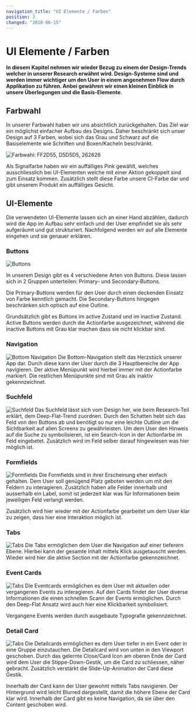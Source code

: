 ```yaml
---
navigation_title: "UI Elemente / Farben"
position: 3
changed: "2018-06-15"
---
```


# UI Elemente / Farben

**In diesem Kapitel nehmen wir wieder Bezug zu einem der Design-Trends welcher in unserer Research erwähnt wird. Design-Systeme sind und werden immer wichtiger um den User in einem angenehmen Flow durch Applikation zu führen. Anbei gewähren wir einen kleinen Einblick in unsere Überlegungen und die Basis-Elemente.**

## Farbwahl
In unserer Farbwahl haben wir uns absichtlich zurückgehalten. Das Ziel war ein möglichst einfacher Aufbau des Designs. Daher beschränkt sich unser Design auf 3 Farben, wobei sich das Grau und Schwarz auf die Basiselemente wie Schriften und Boxen/Kacheln beschränkt. 

![Farbwahl: FF2D55, D5D5D5, 262626](_media/Color_Styles.png)


Als Signalfarbe haben wir ein auffälliges Pink gewählt, welches ausschliesslich bei UI-Elementen welche mit einer Aktion gekoppelt sind zum Einsatz kommen. Zusätzlich stellt diese Farbe unsere CI-Farbe dar und gibt unserem Produkt ein auffälliges Gesicht.

## UI-Elemente
Die verwendeten UI-Elemente lassen sich an einer Hand abzählen, dadurch wird die App im Aufbau sehr einfach und der User empfindet sie als sehr aufgeräumt und gut strukturiert. Nachfolgend werden wir auf alle Elemente eingehen und sie genauer erklären.

### Buttons
![Buttons](_media/Buttons.png)

In unserem Design gibt es 4 verschiedene Arten von Buttons. Diese lassen sich in 2 Gruppen unterteilen: Primary- und Secondary-Buttons. 

Die Primary-Buttons werden für den User durch einen deckenden Einsatz von Farbe kenntlich gemacht. Die Secondary-Buttons hingegen beschränken sich optisch auf eine Outline.

Grundsätzlich gibt es Buttons im active Zustand und im inactive Zustand. Active Buttons werden durch die Actionfarbe ausgezeichnet, während die inactive Buttons mit Grau klar machen dass sie nicht klickbar sind.

### Navigation
![Bottom Navigation](_media/Navigation_bottom.png)
Die Bottom-Navigation stellt das Herzstück unserer App dar. Durch diese kann der User durch die 3 Hauptbereiche der App navigieren. Der aktive Menüpunkt wird hierbei immer mit der Actionfarbe markiert. Die restlichen Menüpunkte sind mit Grau als inaktiv gekennzeichnet.

### Suchfeld
![Suchfeld](_media/Design_Deep_Flat.png)
Das Suchfeld lässt sich vom Design her, wie beim Research-Teil erklärt, dem Deep-Flat-Trend zuordnen. Durch den Schatten hebt sich das Feld von den Buttons ab und benötigt so nur eine leichte Outline um die Sichtbarkeit auf allen Screens zu gewährleisten. Um dem User den Hinweis auf die Suche zu symbolisieren, ist ein Search-Icon in der Actionfarbe im Feld eingebetet. Zusätzlich wird im Feld selber darauf hingewiesen was hier möglich ist.

### Formfields
![Formfields](_media/Formfields.png)
Die Formfields sind in ihrer Erscheinung eher einfach gehalten. Dem User soll genügend Platz geboten werden um mit den Feldern zu interagieren. Zusätzlich haben alle Felder innerhalb und ausserhalb ein Label, somit ist jederzeit klar was für Informationen beim jeweiligen Feld verlangt werden.

Zusätzlich wird hier wieder mit der Actionfarbe gearbeitet um dem User klar zu zeigen, dass hier eine Interaktion möglich ist.

### Tabs
![Tabs](_media/Tab.png)
Die Tabs ermöglichen dem User die Navigation auf einer tieferern Ebene. Hierbei kann der gesamte Inhalt mittels Klick ausgetauscht werden. Wieder wird hier die aktive Section mit der Actionfarbe gekennzeichnet.

### Event Cards
![Tabs](_media/eventscards.png)
Die Eventcards ermöglichen es dem User mit aktuellen oder vergangenen Events zu interagieren. Auf den Cards findet der User diverse Informationen die einen schnellen Scann der Events ermöglichen. Durch den Deep-Flat Ansatz wird auch hier eine Klickbarkeit symbolisiert. 

Vergangene Events werden durch ausgebaute Typografie gekennzeichnet.

### Detail Card
![Tabs](_media/Detail_Card.png)
Die Detailcards ermöglichen es dem User tiefer in ein Event oder in eine Gruppe einzutauchen. Die Detailcard wird von unten in den Viewport geschoben. Durch das gelernte Close/Card Icon am oberen Ende der Card wird dem User die Stippe-Down-Gestik, um die Card zu schliessen, näher gebracht. Zusätzlich verstärkt die Slide-Up-Animation der Card diese Gestik. 

Innerhalb der Card kann der User gewohnt mittels Tabs navigieren. Der Hintergrund wird leicht Blurred dargestellt, damit die höhere Ebene der Card klar wird. Innerhalb der Card gibt es keine Navigation, da sie über den Content geschoben wird.
